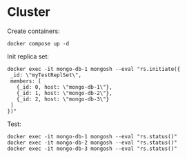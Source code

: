 # Cluster

Create containers:

```shell
docker compose up -d
```

Init replica set:

```shell
docker exec -it mongo-db-1 mongosh --eval "rs.initiate({
 _id: \"myTestReplSet\",
 members: [
   {_id: 0, host: \"mongo-db-1\"},
   {_id: 1, host: \"mongo-db-2\"},
   {_id: 2, host: \"mongo-db-3\"}
 ]
})"
```

Test:

```shell
docker exec -it mongo-db-1 mongosh --eval "rs.status()"
docker exec -it mongo-db-2 mongosh --eval "rs.status()"
docker exec -it mongo-db-3 mongosh --eval "rs.status()"
```
